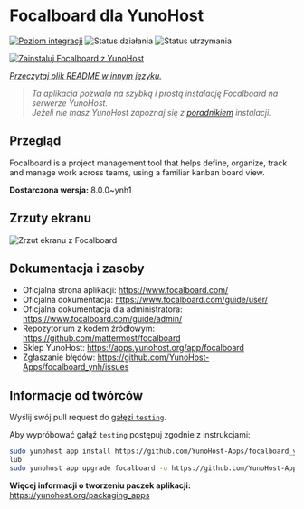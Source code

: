 <!--
To README zostało automatycznie wygenerowane przez <https://github.com/YunoHost/apps/tree/master/tools/readme_generator>
Nie powinno być ono edytowane ręcznie.
-->

# Focalboard dla YunoHost

[![Poziom integracji](https://apps.yunohost.org/badge/integration/focalboard)](https://ci-apps.yunohost.org/ci/apps/focalboard/)
![Status działania](https://apps.yunohost.org/badge/state/focalboard)
![Status utrzymania](https://apps.yunohost.org/badge/maintained/focalboard)

[![Zainstaluj Focalboard z YunoHost](https://install-app.yunohost.org/install-with-yunohost.svg)](https://install-app.yunohost.org/?app=focalboard)

*[Przeczytaj plik README w innym języku.](./ALL_README.md)*

> *Ta aplikacja pozwala na szybką i prostą instalację Focalboard na serwerze YunoHost.*  
> *Jeżeli nie masz YunoHost zapoznaj się z [poradnikiem](https://yunohost.org/install) instalacji.*

## Przegląd

Focalboard is a project management tool that helps define, organize, track and manage work across teams, using a familiar kanban board view.


**Dostarczona wersja:** 8.0.0~ynh1

## Zrzuty ekranu

![Zrzut ekranu z Focalboard](./doc/screenshots/screenshot.jpg)

## Dokumentacja i zasoby

- Oficjalna strona aplikacji: <https://www.focalboard.com/>
- Oficjalna dokumentacja: <https://www.focalboard.com/guide/user/>
- Oficjalna dokumentacja dla administratora: <https://www.focalboard.com/guide/admin/>
- Repozytorium z kodem źródłowym: <https://github.com/mattermost/focalboard>
- Sklep YunoHost: <https://apps.yunohost.org/app/focalboard>
- Zgłaszanie błędów: <https://github.com/YunoHost-Apps/focalboard_ynh/issues>

## Informacje od twórców

Wyślij swój pull request do [gałęzi `testing`](https://github.com/YunoHost-Apps/focalboard_ynh/tree/testing).

Aby wypróbować gałąź `testing` postępuj zgodnie z instrukcjami:

```bash
sudo yunohost app install https://github.com/YunoHost-Apps/focalboard_ynh/tree/testing --debug
lub
sudo yunohost app upgrade focalboard -u https://github.com/YunoHost-Apps/focalboard_ynh/tree/testing --debug
```

**Więcej informacji o tworzeniu paczek aplikacji:** <https://yunohost.org/packaging_apps>
